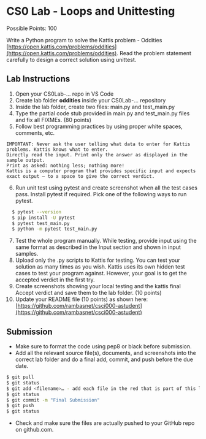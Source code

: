 # CS0 Lab - Loops and Unittesting

Possible Points: 100

Write a Python program to solve the Kattis problem - Oddities [https://open.kattis.com/problems/oddities](https://open.kattis.com/problems/oddities). Read the problem statement carefully to design a correct solution using unittest.

## Lab Instructions

1. Open your CS0Lab-... repo in VS Code
2. Create lab folder **oddities** inside your CS0Lab-... repository
3. Inside the lab folder, create two files: main.py and test_main.py
4. Type the partial code stub provided in main.py and test_main.py files and fix all FIXMEs. (80 points)
5. Follow best programming practices by using proper white spaces, comments, etc.

```note
IMPORTANT: Never ask the user telling what data to enter for Kattis problems. Kattis knows what to enter. 
Directly read the input. Print only the answer as displayed in the sample output. 
Print as asked: nothing less; nothing more!
Kattis is a computer program that provides specific input and expects exact output – to a space to give the correct verdict.
```

6. Run unit test using pytest and create screenshot when all the test cases pass. Install pytest if required. Pick one of the following ways to run pytest.

```bash
  $ pytest --version
  $ pip install -U pytest
  $ pytest test_main.py
  $ python -m pytest test_main.py
```

7. Test the whole program manually. While testing, provide input using the same format as described in the Input section and shown in input samples.
8. Upload only the .py scripts to Kattis for testing. You can test your solution as many times as you wish. Kattis uses its own hidden test cases to test your program against. However, your goal is to get the accepted verdict in the first try.
9. Create screenshots showing your local testing and the kattis final Accept verdict and save them to the lab folder. (10 points)
10. Update your README file (10 points) as shown here: [https://github.com/rambasnet/csci000-astudent](https://github.com/rambasnet/csci000-astudent)

## Submission

- Make sure to format the code using pep8 or black before submission.
- Add all the relevant source file(s), documents, and screenshots into the correct lab folder and do a final add, commit, and push before the due date.

```bash
$ git pull
$ git status
$ git add <filename>… - add each file in the red that is part of this lab
$ git status
$ git commit -m "Final Submission"
$ git push
$ git status
```

- Check and make sure the files are actually pushed to your GitHub repo on github.com.
